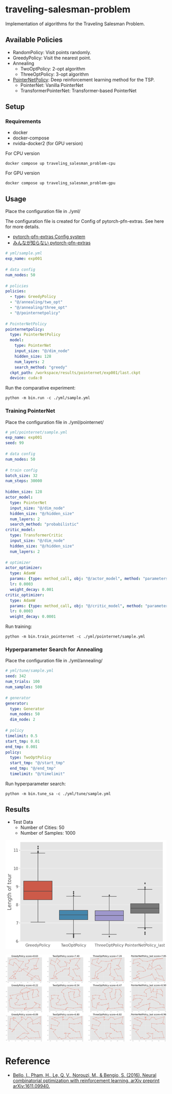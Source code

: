 # traveling-salesman-problem

Implementation of algorithms for the Traveling Salesman Problem.

## Available Policies
- RandomPolicy: Visit points randomly.
- GreedyPolicy: Visit the nearest point.
- Annealing
    - TwoOptPolicy: 2-opt algorithm
    - ThreeOptPolicy: 3-opt algorithm
- [PointerNetPolicy]((https://arxiv.org/abs/1611.09940)): Deep reinforcement learning method for the TSP.
  - PointerNet: Vanilla PointerNet
  - TransformerPointerNet: Transformer-based PointerNet

## Setup
### Requirements
- docker
- docker-compose
- nvidia-docker2 (for GPU version)

For CPU version
```
docker compose up traveling_salesman_problem-cpu
```

For GPU version
```
docker compose up traveling_salesman_problem-gpu
```

## Usage
Place the configuration file in ./yml/

The configuration file is created for Config of pytorch-pfn-extras.
See here for more details.
- [pytorch-pfn-extras Config system](https://pytorch-pfn-extras.readthedocs.io/en/latest/user_guide/config.html#callable-substitution)
- [みんなが知らない pytorch-pfn-extras](https://www.slideshare.net/TakujiTahara/20210618-lt-pyrotch-pfn-extras-and-config-systems-tawara)

```yaml
# yml/sample.yml
exp_name: exp001

# data config
num_nodes: 50

# policies
policies:
  - type: GreedyPolicy
  - "@/annealing/two_opt"
  - "@/annealing/three_opt"
  - "@/pointernetpolicy"

# PointerNetPolicy
pointernetpolicy:
  type: PointerNetPolicy
  model:
    type: PointerNet
    input_size: "@/dim_node"
    hidden_size: 128
    num_layers: 2
    search_method: "greedy"
  ckpt_path: /workspace/results/pointernet/exp001/last.ckpt
  device: cuda:0
```

Run the comparative experiment:
```
python -m bin.run -c ./yml/sample.yml
```

### Training PointerNet
Place the configuration file in ./yml/pointernet/

```yaml
# yml/pointernet/sample.yml
exp_name: exp001
seed: 99

# data config
num_nodes: 50

# train config
batch_size: 32
num_steps: 30000

hidden_size: 128
actor_model:
  type: PointerNet
  input_size: "@/dim_node"
  hidden_size: "@/hidden_size"
  num_layers: 2
  search_method: "probabilistic"
critic_model:
  type: TransformerCritic
  input_size: "@/dim_node"
  hidden_size: "@/hidden_size"
  num_layers: 2

# optimizer
actor_optimizer:
  type: AdamW
  params: {type: method_call, obj: "@/actor_model", method: "parameters"}
  lr: 0.0003
  weight_decay: 0.001
critic_optimizer:
  type: AdamW
  params: {type: method_call, obj: "@/critic_model", method: "parameters"}
  lr: 0.0003
  weight_decay: 0.0001
```
Run training:

```
python -m bin.train_pointernet -c ./yml/pointernet/sample.yml
```

### Hyperparameter Search for Annealing
Place the configuration file in ./yml/annealing/

```yaml
# yml/tune/sample.yml
seed: 342
num_trials: 100
num_samples: 500

# generator
generator:
  type: Generator
  num_nodes: 50
  dim_node: 2

# policy
timelimit: 0.5
start_tmp: 0.01
end_tmp: 0.001
policy:
  type: TwoOptPolicy
  start_tmp: "@/start_tmp"
  end_tmp: "@/end_tmp"
  timelimit: "@/timelimit"
```

Run hyperparameter search:
```
python -m bin.tune_sa -c ./yml/tune/sample.yml
```

## Results
- Test Data
    - Number of Cities: 50
    - Number of Samples: 1000

![](./resources/exp001/score.png)

![](./resources/exp001/samples.png)

# Reference
- [Bello, I., Pham, H., Le, Q. V., Norouzi, M., & Bengio, S. (2016). Neural combinatorial optimization with reinforcement learning. arXiv preprint arXiv:1611.09940.](https://arxiv.org/abs/1611.09940)
